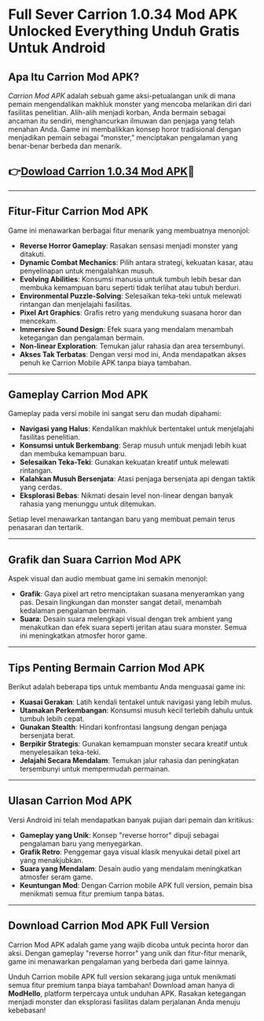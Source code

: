 # Full Sever Carrion 1.0.34 Mod APK Unlocked Everything Unduh Gratis Untuk Android 

## **Apa Itu Carrion Mod APK?**  
*Carrion Mod APK* adalah sebuah game aksi-petualangan unik di mana pemain mengendalikan makhluk monster yang mencoba melarikan diri dari fasilitas penelitian. Alih-alih menjadi korban, Anda bermain sebagai ancaman itu sendiri, menghancurkan ilmuwan dan penjaga yang telah menahan Anda. Game ini membalikkan konsep horor tradisional dengan menjadikan pemain sebagai “monster,” menciptakan pengalaman yang benar-benar berbeda dan menarik.  



## 👉[Dowload Carrion 1.0.34 Mod APK](https://modhello.com/carrion/)🤘
---

## **Fitur-Fitur Carrion Mod APK**  
Game ini menawarkan berbagai fitur menarik yang membuatnya menonjol:  

- **Reverse Horror Gameplay**: Rasakan sensasi menjadi monster yang ditakuti.  
- **Dynamic Combat Mechanics**: Pilih antara strategi, kekuatan kasar, atau penyelinapan untuk mengalahkan musuh.  
- **Evolving Abilities**: Konsumsi manusia untuk tumbuh lebih besar dan membuka kemampuan baru seperti tidak terlihat atau tubuh berduri.  
- **Environmental Puzzle-Solving**: Selesaikan teka-teki untuk melewati rintangan dan menjelajahi fasilitas.  
- **Pixel Art Graphics**: Grafis retro yang mendukung suasana horor dan mencekam.  
- **Immersive Sound Design**: Efek suara yang mendalam menambah ketegangan dan pengalaman bermain.  
- **Non-linear Exploration**: Temukan jalur rahasia dan area tersembunyi.  
- **Akses Tak Terbatas**: Dengan versi mod ini, Anda mendapatkan akses penuh ke Carrion Mobile APK tanpa biaya tambahan.  

---

## **Gameplay Carrion Mod APK**  
Gameplay pada versi mobile ini sangat seru dan mudah dipahami:  

- **Navigasi yang Halus**: Kendalikan makhluk bertentakel untuk menjelajahi fasilitas penelitian.  
- **Konsumsi untuk Berkembang**: Serap musuh untuk menjadi lebih kuat dan membuka kemampuan baru.  
- **Selesaikan Teka-Teki**: Gunakan kekuatan kreatif untuk melewati rintangan.  
- **Kalahkan Musuh Bersenjata**: Atasi penjaga bersenjata api dengan taktik yang cerdas.  
- **Eksplorasi Bebas**: Nikmati desain level non-linear dengan banyak rahasia yang menunggu untuk ditemukan.  

Setiap level menawarkan tantangan baru yang membuat pemain terus penasaran dan tertarik.  

---

## **Grafik dan Suara Carrion Mod APK**  
Aspek visual dan audio membuat game ini semakin menonjol:  

- **Grafik**: Gaya pixel art retro menciptakan suasana menyeramkan yang pas. Desain lingkungan dan monster sangat detail, menambah kedalaman pengalaman bermain.  
- **Suara**: Desain suara melengkapi visual dengan trek ambient yang menakutkan dan efek suara seperti jeritan atau suara monster. Semua ini meningkatkan atmosfer horor game.  

---

## **Tips Penting Bermain Carrion Mod APK**  
Berikut adalah beberapa tips untuk membantu Anda menguasai game ini:  

- **Kuasai Gerakan**: Latih kendali tentakel untuk navigasi yang lebih mulus.  
- **Utamakan Perkembangan**: Konsumsi musuh kecil terlebih dahulu untuk tumbuh lebih cepat.  
- **Gunakan Stealth**: Hindari konfrontasi langsung dengan penjaga bersenjata berat.  
- **Berpikir Strategis**: Gunakan kemampuan monster secara kreatif untuk menyelesaikan teka-teki.  
- **Jelajahi Secara Mendalam**: Temukan jalur rahasia dan peningkatan tersembunyi untuk mempermudah permainan.  

---

## **Ulasan Carrion Mod APK**  
Versi Android ini telah mendapatkan banyak pujian dari pemain dan kritikus:  

- **Gameplay yang Unik**: Konsep "reverse horror" dipuji sebagai pengalaman baru yang menyegarkan.  
- **Grafik Retro**: Penggemar gaya visual klasik menyukai detail pixel art yang menakjubkan.  
- **Suara yang Mendalam**: Desain audio yang mendalam meningkatkan atmosfer seram game.  
- **Keuntungan Mod**: Dengan Carrion mobile APK full version, pemain bisa menikmati semua fitur premium tanpa batas.  

---

## **Download Carrion Mod APK Full Version**  
Carrion Mod APK adalah game yang wajib dicoba untuk pecinta horor dan aksi. Dengan gameplay "reverse horror" yang unik dan fitur-fitur menarik, game ini menawarkan pengalaman yang berbeda dari game lainnya.  

Unduh Carrion mobile APK full version sekarang juga untuk menikmati semua fitur premium tanpa biaya tambahan! Download aman hanya di **ModHello**, platform terpercaya untuk unduhan APK. Rasakan ketegangan menjadi monster dan eksplorasi fasilitas dalam perjalanan Anda menuju kebebasan!  
